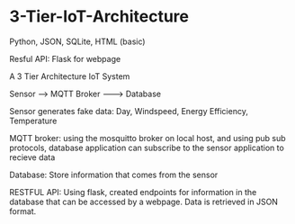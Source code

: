 # 3-Tier-IoT-Architecture

Python, JSON, SQLite, HTML (basic)

Resful API: Flask for webpage


A 3 Tier Architecture IoT System

Sensor --> MQTT Broker ---> Database

Sensor generates fake data: Day, Windspeed, Energy Efficiency, Temperature

MQTT broker: using the mosquitto broker on local host, and using pub sub protocols, database application can subscribe to the sensor application to recieve data

Database: Store information that comes from the sensor


RESTFUL API:
Using flask, created endpoints for information in the database that can be accessed by a webpage. Data is retrieved in JSON format. 
